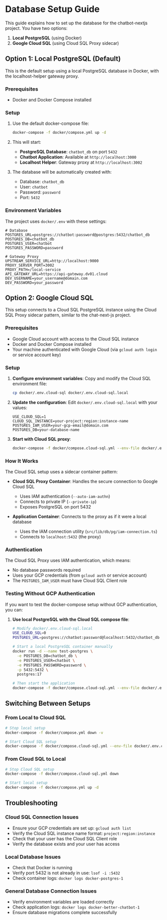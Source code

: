 # Database Setup Guide

This guide explains how to set up the database for the chatbot-nextjs project. You have two options:

1. **Local PostgreSQL** (using Docker)
2. **Google Cloud SQL** (using Cloud SQL Proxy sidecar)

## Option 1: Local PostgreSQL (Default)

This is the default setup using a local PostgreSQL database in Docker, with the localhost-helper gateway proxy.

### Prerequisites
- Docker and Docker Compose installed

### Setup
1. Use the default docker-compose file:
   ```bash
   docker-compose -f docker/compose.yml up -d
   ```

2. This will start:
   - **PostgreSQL Database**: `chatbot_db` on port `5432`
   - **Chatbot Application**: Available at `http://localhost:3000`
   - **Localhost Helper**: Gateway proxy at `http://localhost:3002`

3. The database will be automatically created with:
   - Database: `chatbot_db`
   - User: `chatbot`
   - Password: `password`
   - Port: `5432`

### Environment Variables
The project uses `docker/.env` with these settings:
```env
# Database
POSTGRES_URL=postgres://chatbot:password@postgres:5432/chatbot_db
POSTGRES_DB=chatbot_db
POSTGRES_USER=chatbot
POSTGRES_PASSWORD=password

# Gateway Proxy
UPSTREAM_SERVICE_URL=http://localhost:9000
PROXY_SERVER_PORT=3002
PROXY_PATH=/local-service
API_GATEWAY_URL=https://api-gateway.dv01.cloud
DEV_USERNAME=your_username@domain.com
DEV_PASSWORD=your_password
```

## Option 2: Google Cloud SQL

This setup connects to a Cloud SQL PostgreSQL instance using the Cloud SQL Proxy sidecar pattern, similar to the chat-next-js project.

### Prerequisites
- Google Cloud account with access to the Cloud SQL instance
- Docker and Docker Compose installed
- Your machine authenticated with Google Cloud (via `gcloud auth login` or service account key)

### Setup

1. **Configure environment variables**:
   Copy and modify the Cloud SQL environment file:
   ```bash
   cp docker/.env.cloud-sql docker/.env.cloud-sql.local
   ```

2. **Update the configuration**:
   Edit `docker/.env.cloud-sql.local` with your values:
   ```env
   USE_CLOUD_SQL=1
   CLOUD_SQL_INSTANCE=your-project:region:instance-name
   POSTGRES_IAM_USER=your-gcp-email@domain.com
   POSTGRES_DB=your-database-name
   ```

3. **Start with Cloud SQL proxy**:
   ```bash
   docker-compose -f docker/compose.cloud-sql.yml --env-file docker/.env.cloud-sql.local up -d
   ```

### How It Works

The Cloud SQL setup uses a sidecar container pattern:

- **Cloud SQL Proxy Container**: Handles the secure connection to Google Cloud SQL
  - Uses IAM authentication (`--auto-iam-authn`)
  - Connects to private IP (`--private-ip`)
  - Exposes PostgreSQL on port 5432

- **Application Container**: Connects to the proxy as if it were a local database
  - Uses the IAM connection utility (`src/lib/db/pg/iam-connection.ts`)
  - Connects to `localhost:5432` (the proxy)

### Authentication

The Cloud SQL Proxy uses IAM authentication, which means:
- No database passwords required
- Uses your GCP credentials (from `gcloud auth` or service account)
- The `POSTGRES_IAM_USER` must have Cloud SQL Client role

### Testing Without GCP Authentication

If you want to test the docker-compose setup without GCP authentication, you can:

1. **Use local PostgreSQL with the Cloud SQL compose file**:
   ```bash
   # Modify docker/.env.cloud-sql.local
   USE_CLOUD_SQL=0
   POSTGRES_URL=postgres://chatbot:password@localhost:5432/chatbot_db

   # Start a local PostgreSQL container manually
   docker run -d --name test-postgres \
     -e POSTGRES_DB=chatbot_db \
     -e POSTGRES_USER=chatbot \
     -e POSTGRES_PASSWORD=password \
     -p 5432:5432 \
     postgres:17

   # Then start the application
   docker-compose -f docker/compose.cloud-sql.yml --env-file docker/.env.cloud-sql.local up -d better-chatbot
   ```

## Switching Between Setups

### From Local to Cloud SQL
```bash
# Stop local setup
docker-compose -f docker/compose.yml down -v

# Start Cloud SQL setup
docker-compose -f docker/compose.cloud-sql.yml --env-file docker/.env.cloud-sql.local up -d
```

### From Cloud SQL to Local
```bash
# Stop Cloud SQL setup
docker-compose -f docker/compose.cloud-sql.yml down

# Start local setup
docker-compose -f docker/compose.yml up -d
```

## Troubleshooting

### Cloud SQL Connection Issues
- Ensure your GCP credentials are set up: `gcloud auth list`
- Verify the Cloud SQL instance name format: `project:region:instance`
- Check that your user has the Cloud SQL Client role
- Verify the database exists and your user has access

### Local Database Issues
- Check that Docker is running
- Verify port 5432 is not already in use: `lsof -i :5432`
- Check container logs: `docker logs docker-postgres-1`

### General Database Connection Issues
- Verify environment variables are loaded correctly
- Check application logs: `docker logs docker-better-chatbot-1`
- Ensure database migrations complete successfully